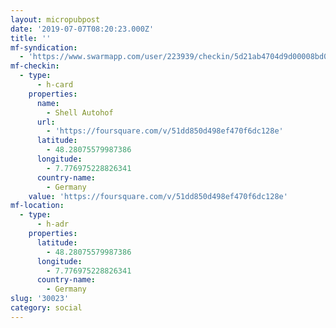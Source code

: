 ```yaml
---
layout: micropubpost
date: '2019-07-07T08:20:23.000Z'
title: ''
mf-syndication:
  - 'https://www.swarmapp.com/user/223939/checkin/5d21ab4704d9d00008bd0568'
mf-checkin:
  - type:
      - h-card
    properties:
      name:
        - Shell Autohof
      url:
        - 'https://foursquare.com/v/51dd850d498ef470f6dc128e'
      latitude:
        - 48.28075579987386
      longitude:
        - 7.776975228826341
      country-name:
        - Germany
    value: 'https://foursquare.com/v/51dd850d498ef470f6dc128e'
mf-location:
  - type:
      - h-adr
    properties:
      latitude:
        - 48.28075579987386
      longitude:
        - 7.776975228826341
      country-name:
        - Germany
slug: '30023'
category: social
---
```


